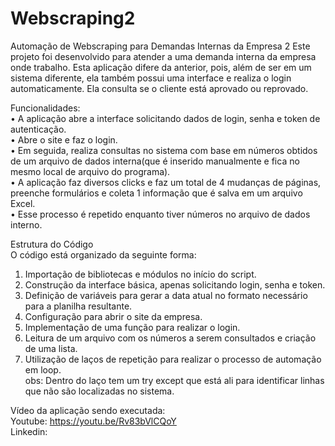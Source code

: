 # Webscraping2
Automação de Webscraping para Demandas Internas da Empresa 2
Este projeto foi desenvolvido para atender a uma demanda interna da empresa onde trabalho. Esta aplicação difere da anterior, pois, além de ser em um sistema diferente, ela também possui uma interface e realiza o login automaticamente. Ela consulta se o cliente está aprovado ou reprovado.

Funcionalidades:<br>
•	A aplicação abre a interface solicitando dados de login, senha e token de autenticação.<br>
•	Abre o site e faz o login.<br>
•	Em seguida, realiza consultas no sistema com base em números obtidos de um arquivo de dados interna(que é inserido manualmente e fica no mesmo local de arquivo do programa).<br>
•	A aplicação faz diversos clicks e faz um total de 4 mudanças de páginas, preenche formulários e coleta 1 informação que é salva em um arquivo Excel.<br>
•	Esse processo é repetido enquanto tiver números no arquivo de dados interno.<br>

Estrutura do Código<br>
O código está organizado da seguinte forma:<br>
1.	Importação de bibliotecas e módulos no início do script.
2.	Construção da interface básica, apenas solicitando login, senha e token.
3.	Definição de variáveis para gerar a data atual no formato necessário para a planilha resultante.
4.	Configuração para abrir o site da empresa.
5.	Implementação de uma função para realizar o login.
6.	Leitura de um arquivo com os números a serem consultados e criação de uma lista.
7.	Utilização de laços de repetição para realizar o processo de automação em loop.<br>
obs: Dentro do laço tem um try except que está ali para identificar linhas que não são localizadas no sistema.<br>

Vídeo da aplicação sendo executada:<br>
Youtube: https://youtu.be/Rv83bVlCQoY<br>
Linkedin: 
